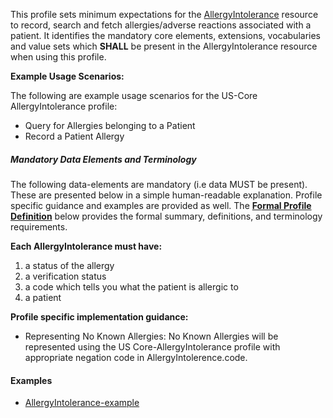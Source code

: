 This profile sets minimum expectations for the [AllergyIntolerance] resource to record, search and fetch allergies/adverse reactions associated with a patient.  It identifies the mandatory core elements, extensions, vocabularies and value sets which **SHALL** be present in the AllergyIntolerance resource when using this profile.

**Example Usage Scenarios:**



The following are example usage scenarios for the US-Core AllergyIntolerance
 profile:

-   Query for Allergies belonging to a Patient
-   Record a Patient Allergy

##### Mandatory Data Elements and Terminology


The following data-elements are mandatory (i.e data MUST be present). These are presented below in a simple human-readable explanation.  Profile specific guidance and examples are provided as well.  The [**Formal Profile Definition**](#summary) below provides the  formal summary, definitions, and  terminology requirements.  

**Each AllergyIntolerance must have:**

1.  a status of the allergy
1.  a verification status
1.  a code which tells you what the patient is allergic to
1.  a patient

**Profile specific implementation guidance:**

* Representing No Known Allergies: No Known Allergies will be represented using the US Core-AllergyIntolerance profile with appropriate negation code in AllergyIntolerence.code.

#### Examples

- [AllergyIntolerance-example](allergyintolerance-example.html)

[AllergyIntolerance]: http://hl7.org/fhir/2017Jan/allergyintolerance.html
